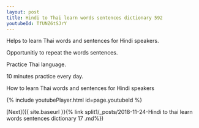 ```yaml
---
layout: post
title: Hindi to Thai learn words sentences dictionary 592 
youtubeId: TfUNZ6tSJrY
---
```

 
 
Helps to learn Thai words and sentences for Hindi speakers.

Opportunitiy to repeat the words sentences. 

Practice Thai language. 
 
10 minutes practice every day. 
 
How to learn Thai words and sentences for Hindi speakers 
 
{% include youtubePlayer.html id=page.youtubeId %}
 
 
[Next]({{ site.baseurl }}{% link  split1/_posts/2018-11-24-Hindi to thai learn words sentences dictionary 17 .md%})
 
